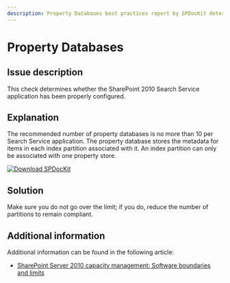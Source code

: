 ```yaml
---
description: Property Databases best practices report by SPDocKit determines whether the SharePoint 2010 Search Service application has been properly configured.
---
```


# Property Databases

## Issue description

This check determines whether the SharePoint 2010 Search Service application has been properly configured.

## Explanation

The recommended number of property databases is no more than 10 per Search Service application. The property database stores the metadata for items in each index partition associated with it. An index partition can only be associated with one property store.

[![Download SPDocKit](/img/spdockit-download.png)](http://bit.ly/2US0Zna)

## Solution

Make sure you do not go over the limit; if you do, reduce the number of partitions to remain compliant.

## Additional information

Additional information can be found in the following article:

* [SharePoint Server 2010 capacity management: Software boundaries and limits](https://technet.microsoft.com/en-us/library/cc262787%28v=office.14%29.aspx) 

